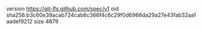 version https://git-lfs.github.com/spec/v1
oid sha256:b3c60e39acab724cab6c366f4c6c29f0d6966da29a27e43fab32aa1aadef9212
size 4879

